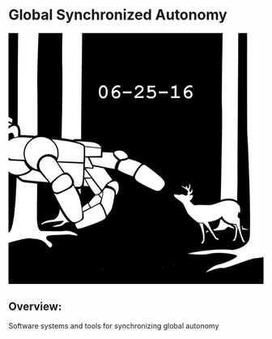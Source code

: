 # Global Synchronized Autonomy
![Alt Global Syncrhonized Autonomy](gsa_one_banner.png?raw=true "Global Synchronized Autonomy")

## Overview:
Software systems and tools for synchronizing global autonomy